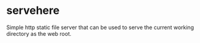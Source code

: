 # servehere
Simple http static file server that can be used to serve the current working directory as the web root.
